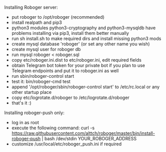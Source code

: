 Installing Roboger server:

- put roboger to /opt/roboger (recommended)
- install realpath and pip3
- python3 modules python3-cryptography and python3-mysqldb have problems
   installing via pip3, install them better manually
- run sh install.sh to make required dirs and install missing python3 mods
- create mysql database 'roboger' (or set any other name you wish)
- create mysql user for roboger db
- run mysql roboger < roboger.sql
- copy etc/roboger.ini.dist to etc/roboger.ini, edit required fields
- obtain Telegram bot token for your private bot if you plan to use
  Telegram endpoints and put it to roboger.ini as well
- run sbin/roboger-control start
- test it: bin/roboger-cmd test
- append '/opt/roboger/sbin/roboger-control start' to /etc/rc.local or any other
  startup place
- copy etc/logrotate.d/roboger to /etc/logrotate.d/roboger
- that's it :)

Installing roboger-push only:

- log in as root
- execute the following command: 
  curl -s https://raw.githubusercontent.com/alttch/roboger/master/bin/install-roboger-push | bash /dev/stdin YOUR_ROBOGER_ADDRESS
- customize /usr/local/etc/roboger_push.ini if required

